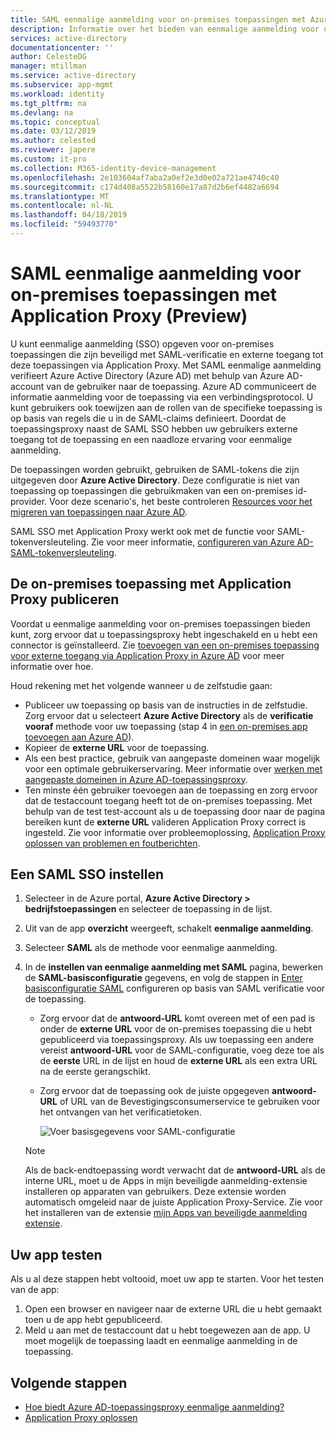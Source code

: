 ```yaml
---
title: SAML eenmalige aanmelding voor on-premises toepassingen met Azure Active Directory Application Proxy (Preview) | Microsoft Docs
description: Informatie over het bieden van eenmalige aanmelding voor on-premises toepassingen worden gepubliceerd via toepassingsproxy die zijn beveiligd met SAML-verificatie.
services: active-directory
documentationcenter: ''
author: CelesteDG
manager: mtillman
ms.service: active-directory
ms.subservice: app-mgmt
ms.workload: identity
ms.tgt_pltfrm: na
ms.devlang: na
ms.topic: conceptual
ms.date: 03/12/2019
ms.author: celested
ms.reviewer: japere
ms.custom: it-pro
ms.collection: M365-identity-device-management
ms.openlocfilehash: 2e103604af7aba2a0ef2e3d0e02a721ae4740c40
ms.sourcegitcommit: c174d408a5522b58160e17a87d2b6ef4482a6694
ms.translationtype: MT
ms.contentlocale: nl-NL
ms.lasthandoff: 04/18/2019
ms.locfileid: "59493770"
---
```

# <a name="saml-single-sign-on-for-on-premises-applications-with-application-proxy-preview"></a>SAML eenmalige aanmelding voor on-premises toepassingen met Application Proxy (Preview)

U kunt eenmalige aanmelding (SSO) opgeven voor on-premises toepassingen die zijn beveiligd met SAML-verificatie en externe toegang tot deze toepassingen via Application Proxy. Met SAML eenmalige aanmelding verifieert Azure Active Directory (Azure AD) met behulp van Azure AD-account van de gebruiker naar de toepassing. Azure AD communiceert de informatie aanmelding voor de toepassing via een verbindingsprotocol. U kunt gebruikers ook toewijzen aan de rollen van de specifieke toepassing is op basis van regels die u in de SAML-claims definieert. Doordat de toepassingsproxy naast de SAML SSO hebben uw gebruikers externe toegang tot de toepassing en een naadloze ervaring voor eenmalige aanmelding.

De toepassingen worden gebruikt, gebruiken de SAML-tokens die zijn uitgegeven door **Azure Active Directory**. Deze configuratie is niet van toepassing op toepassingen die gebruikmaken van een on-premises id-provider. Voor deze scenario's, het beste controleren [Resources voor het migreren van toepassingen naar Azure AD](migration-resources.md).

SAML SSO met Application Proxy werkt ook met de functie voor SAML-tokenversleuteling. Zie voor meer informatie, [configureren van Azure AD-SAML-tokenversleuteling](howto-saml-token-encryption.md).

## <a name="publish-the-on-premises-application-with-application-proxy"></a>De on-premises toepassing met Application Proxy publiceren

Voordat u eenmalige aanmelding voor on-premises toepassingen bieden kunt, zorg ervoor dat u toepassingsproxy hebt ingeschakeld en u hebt een connector is geïnstalleerd. Zie [toevoegen van een on-premises toepassing voor externe toegang via Application Proxy in Azure AD](application-proxy-add-on-premises-application.md) voor meer informatie over hoe.

Houd rekening met het volgende wanneer u de zelfstudie gaan:

* Publiceer uw toepassing op basis van de instructies in de zelfstudie. Zorg ervoor dat u selecteert **Azure Active Directory** als de **verificatie vooraf** methode voor uw toepassing (stap 4 in [een on-premises app toevoegen aan Azure AD](application-proxy-add-on-premises-application.md#add-an-on-premises-app-to-azure-ad
)).
* Kopieer de **externe URL** voor de toepassing.
* Als een best practice, gebruik van aangepaste domeinen waar mogelijk voor een optimale gebruikerservaring. Meer informatie over [werken met aangepaste domeinen in Azure AD-toepassingsproxy](application-proxy-configure-custom-domain.md).
* Ten minste één gebruiker toevoegen aan de toepassing en zorg ervoor dat de testaccount toegang heeft tot de on-premises toepassing. Met behulp van de test test-account als u de toepassing door naar de pagina bereiken kunt de **externe URL** valideren Application Proxy correct is ingesteld. Zie voor informatie over probleemoplossing, [Application Proxy oplossen van problemen en foutberichten](application-proxy-troubleshoot.md).

## <a name="set-up-saml-sso"></a>Een SAML SSO instellen

1. Selecteer in de Azure portal, **Azure Active Directory > bedrijfstoepassingen** en selecteer de toepassing in de lijst.
1. Uit van de app **overzicht** weergeeft, schakelt **eenmalige aanmelding**.
1. Selecteer **SAML** als de methode voor eenmalige aanmelding.
1. In de **instellen van eenmalige aanmelding met SAML** pagina, bewerken de **SAML-basisconfiguratie** gegevens, en volg de stappen in [Enter basisconfiguratie SAML](configure-single-sign-on-non-gallery-applications.md#saml-based-single-sign-on) configureren op basis van SAML verificatie voor de toepassing.

   * Zorg ervoor dat de **antwoord-URL** komt overeen met of een pad is onder de **externe URL** voor de on-premises toepassing die u hebt gepubliceerd via toepassingsproxy. Als uw toepassing een andere vereist **antwoord-URL** voor de SAML-configuratie, voeg deze toe als de **eerste** URL in de lijst en houd de **externe URL** als een extra URL na de eerste gerangschikt.
   * Zorg ervoor dat de toepassing ook de juiste opgegeven **antwoord-URL** of URL van de Bevestigingsconsumerservice te gebruiken voor het ontvangen van het verificatietoken.

     ![Voer basisgegevens voor SAML-configuratie](./media/application-proxy-configure-single-sign-on-on-premises-apps/basic-saml-configuration.png)

    > [!NOTE]
    > Als de back-endtoepassing wordt verwacht dat de **antwoord-URL** als de interne URL, moet u de Apps in mijn beveiligde aanmelding-extensie installeren op apparaten van gebruikers. Deze extensie worden automatisch omgeleid naar de juiste Application Proxy-Service. Zie voor het installeren van de extensie [mijn Apps van beveiligde aanmelding extensie](../user-help/my-apps-portal-end-user-access.md#download-and-install-the-my-apps-secure-sign-in-extension).

## <a name="test-your-app"></a>Uw app testen

Als u al deze stappen hebt voltooid, moet uw app te starten. Voor het testen van de app:

1. Open een browser en navigeer naar de externe URL die u hebt gemaakt toen u de app hebt gepubliceerd. 
1. Meld u aan met de testaccount dat u hebt toegewezen aan de app. U moet mogelijk de toepassing laadt en eenmalige aanmelding in de toepassing.

## <a name="next-steps"></a>Volgende stappen

- [Hoe biedt Azure AD-toepassingsproxy eenmalige aanmelding?](application-proxy-single-sign-on.md)
- [Application Proxy oplossen](application-proxy-troubleshoot.md)

